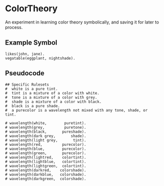 # ColorTheory
An experiment in learning color theory symbolically, and saving it for later to process.

## Example Symbol
~~~
likes(john, jane).
vegatable(eggplant, nightshade).
~~~

## Pseudocode
~~~
## Specific Rulesets
#  white is a pure tint.
#  tint is a mixture of a color with white.
#  tone is a mixture of a color with grey.
#  shade is a mixture of a color with black.
#  black is a pure shade.
#  a purecolor is a wavelength not mixed with any tone, shade, or tint.

# wavelength(white,        puretint).
# wavelength(grey,         puretone).
# wavelength(black,       pureshade).
# wavelength(dark grey,       shade).
# wavelength(light grey,       tint).
# wavelength(red,         purecolor).
# wavelength(blue,        purecolor).
# wavelength(green,       purecolor).
# wavelength(lightred,    colortint).
# wavelength(lightblue,   colortint).
# wavelength(lightgreen,  colortint).
# wavelength(darkred,    colorshade).
# wavelength(darkblue,   colorshade).
# wavelength(darkgreen,  colorshade).
~~~
